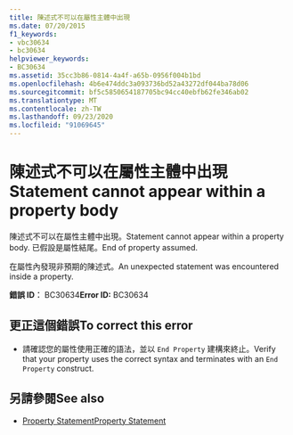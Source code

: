 ```yaml
---
title: 陳述式不可以在屬性主體中出現
ms.date: 07/20/2015
f1_keywords:
- vbc30634
- bc30634
helpviewer_keywords:
- BC30634
ms.assetid: 35cc3b86-0814-4a4f-a65b-0956f004b1bd
ms.openlocfilehash: 4b6e474ddc3a093736bd52a43272df044ba78d06
ms.sourcegitcommit: bf5c5850654187705bc94cc40ebfb62fe346ab02
ms.translationtype: MT
ms.contentlocale: zh-TW
ms.lasthandoff: 09/23/2020
ms.locfileid: "91069645"
---
```

# <a name="statement-cannot-appear-within-a-property-body"></a><span data-ttu-id="88ed6-102">陳述式不可以在屬性主體中出現</span><span class="sxs-lookup"><span data-stu-id="88ed6-102">Statement cannot appear within a property body</span></span>

<span data-ttu-id="88ed6-103">陳述式不可以在屬性主體中出現。</span><span class="sxs-lookup"><span data-stu-id="88ed6-103">Statement cannot appear within a property body.</span></span> <span data-ttu-id="88ed6-104">已假設是屬性結尾。</span><span class="sxs-lookup"><span data-stu-id="88ed6-104">End of property assumed.</span></span>  
  
 <span data-ttu-id="88ed6-105">在屬性內發現非預期的陳述式。</span><span class="sxs-lookup"><span data-stu-id="88ed6-105">An unexpected statement was encountered inside a property.</span></span>  
  
 <span data-ttu-id="88ed6-106">**錯誤 ID︰** BC30634</span><span class="sxs-lookup"><span data-stu-id="88ed6-106">**Error ID:** BC30634</span></span>  
  
## <a name="to-correct-this-error"></a><span data-ttu-id="88ed6-107">更正這個錯誤</span><span class="sxs-lookup"><span data-stu-id="88ed6-107">To correct this error</span></span>  
  
- <span data-ttu-id="88ed6-108">請確認您的屬性使用正確的語法，並以 `End Property` 建構來終止。</span><span class="sxs-lookup"><span data-stu-id="88ed6-108">Verify that your property uses the correct syntax and terminates with an `End Property` construct.</span></span>  
  
## <a name="see-also"></a><span data-ttu-id="88ed6-109">另請參閱</span><span class="sxs-lookup"><span data-stu-id="88ed6-109">See also</span></span>

- [<span data-ttu-id="88ed6-110">Property Statement</span><span class="sxs-lookup"><span data-stu-id="88ed6-110">Property Statement</span></span>](../language-reference/statements/property-statement.md)
